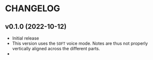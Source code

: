 CHANGELOG
=========


v0.1.0 (2022-10-12)
-------------------

  * Initial release
  * This version uses the ```SOFT``` voice mode.  Notes are thus not properly vertically aligned across the different parts.
  * 